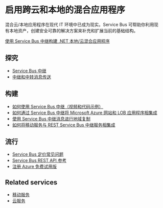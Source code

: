 <properties pageTitle="启用跨云和本地的混合应用程序" metaKeywords="Service Bus, Cloud, Hybrid" description="了解如何构建跨云和本地的混合应用程序。" services="service-bus" documentationCenter=".NET" title="Enable Hybrid Applications Spanning Cloud and Premises" authors="sethm" solutions="" manager="timlt" editor="mattshel" />
<tags ms.service="service-bus"
    ms.date="03/18/2015"
    wacn.date=""
    />

# 启用跨云和本地的混合应用程序

混合云/本地应用程序在现代 IT 环境中已成为现实。Service Bus 可帮助你利用现有本地资产，创建安全可靠的解决方案来补充和扩展当前的基础结构。

[使用 Service Bus 中继构建 .NET 本地/云混合应用程序](/zh-cn/documentation/articles/cloud-services-dotnet-hybrid-app-using-service-bus-relay/)

## 探究

- [Service Bus 中继](/zh-cn/documentation/articles/service-bus-dotnet-how-to-use-relay/)
- [中继和中转消息传送](http://msdn.microsoft.com/zh-cn/library/azure/hh367519.aspx)

## 构建

- [如何使用 Service Bus 中继（视频和代码示例）](http://appfabricdemos.codeplex.com/releases/view/67597)
- [如何通过 Service Bus 中继将 Microsoft Azure 网站和 LOB 应用程序相集成](http://code.msdn.microsoft.com/windowsazure/How-to-integrate-a-Windows-f1fedff8)
- [使用 Service Bus 中继消息进行地域复制](http://code.msdn.microsoft.com/windowsazure/Geo-replication-with-16dbfecd)
- [如何将移动服务与 REST Service Bus 中继服务相集成](http://blogs.msdn.com/b/paolos/archive/2013/07/09/how-to-integrate-a-mobile-service-with-a-rest-service-bus-relay-service.aspx)
 
## 流行
- [Service Bus 定价常见问题](http://msdn.microsoft.com/zh-cn/library/azure/Hh667438.aspx)
- [Service Bus REST API 参考](http://msdn.microsoft.com/zh-cn/library/azure/hh780717.aspx)
- [注册 Azure 免费试用版](/pricing/1rmb-trial/)
 
## Related services
- [移动服务](/home/features/mobile-services/)
- [云服务](/home/features/cloud-services/) 

